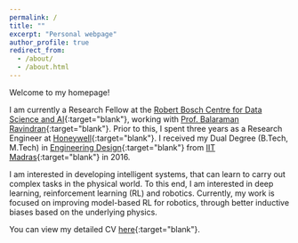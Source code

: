 ```yaml
---
permalink: /
title: ""
excerpt: "Personal webpage"
author_profile: true
redirect_from: 
  - /about/
  - /about.html
---
```

Welcome to my homepage!

I am currently a Research Fellow at the [Robert Bosch Centre for Data Science and AI](https://rbcdsai.iitm.ac.in/){:target="blank"}, working with [Prof. Balaraman Ravindran](https://www.cse.iitm.ac.in/~ravi/){:target="blank"}. Prior to this, I spent three years as a Research Engineer at [Honeywell](https://www.honeywell.com){:target="blank"}. I received my Dual Degree (B.Tech, M.Tech) in [Engineering Design](https://ed.iitm.ac.in){:target="blank"} from [IIT Madras](https://www.iitm.ac.in/){:target="blank"} in 2016.

I am interested in developing intelligent systems, that can learn to carry out complex tasks in the physical world. To this end, I am interested in deep learning, reinforcement learning (RL) and robotics. Currently, my work is focused on improving model-based RL for robotics, through better inductive biases based on the underlying physics. 

You can view my detailed CV [here](https://adi3e08.github.io/files/cv.pdf){:target="blank"}.
